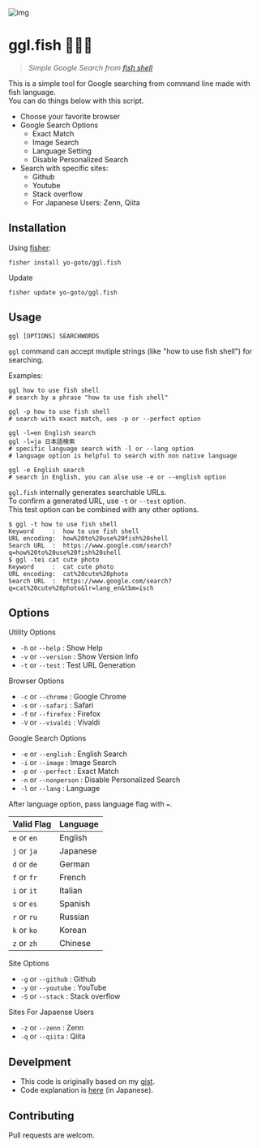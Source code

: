 ![img](https://user-images.githubusercontent.com/50942816/150674827-a3f2a0bb-81c4-4289-a01c-f59cac5dffab.png)

# ggl.fish 🏄🏻‍♂️

> *Simple Google Search from [fish shell](https://fishshell.com)*


This is a simple tool for Google searching from command line made with fish language.   
You can do things below with this script.  

- Choose your favorite browser
- Google Search Options
    - Exact Match
    - Image Search
    - Language Setting
    - Disable Personalized Search
- Search with specific sites:
    - Github
    - Youtube
    - Stack overflow
    - For Japanese Users: Zenn, Qiita

## Installation

Using [fisher](https://github.com/jorgebucaran/fisher):

```console
fisher install yo-goto/ggl.fish
```

Update

```console
fisher update yo-goto/ggl.fish
```

## Usage

```console
ggl [OPTIONS] SEARCHWORDS
```

`ggl` command can accept mutiple strings (like "how to use fish shell") for searching.  

Examples:  

```shell
ggl how to use fish shell
# search by a phrase "how to use fish shell"

ggl -p how to use fish shell
# search with exact match, ues -p or --perfect option

ggl -l=en English search
ggl -l=ja 日本語検索
# specific language search with -l or --lang option 
# language option is helpful to search with non native language

ggl -e English search
# search in English, you can alse use -e or --english option
```

`ggl.fish` internally generates searchable URLs.  
To confirm a generated URL, use `-t` or `--test` option.  
This test option can be combined with any other options.  

```console
$ ggl -t how to use fish shell
Keyword     :  how to use fish shell
URL encoding:  how%20to%20use%20fish%20shell
Search URL  :  https://www.google.com/search?q=how%20to%20use%20fish%20shell
$ ggl -tei cat cute photo
Keyword     :  cat cute photo
URL encoding:  cat%20cute%20photo
Search URL  :  https://www.google.com/search?q=cat%20cute%20photo&lr=lang_en&tbm=isch
```

## Options

Utility Options
- `-h` or `--help`      : Show Help
- `-v` or `--version`   : Show Version Info
- `-t` or `--test`      : Test URL Generation

Browser Options
- `-c` or `--chrome`    : Google Chrome
- `-s` or `--safari`    : Safari
- `-f` or `--firefox`   : Firefox
- `-V` or `--vivaldi`   : Vivaldi

Google Search Options
- `-e` or `--english`   : English Search
- `-i` or `--image`     : Image Search
- `-p` or `--perfect`   : Exact Match
- `-n` or `--nonperson` : Disable Personalized Search
- `-l` or `--lang`      : Language

After language option, pass language flag with `=`.

Valid Flag | Language
--|--
`e` or `en` | English
`j` or `ja` | Japanese
`d` or `de` | German
`f` or `fr` | French
`i` or `it` | Italian
`s` or `es` | Spanish
`r` or `ru` | Russian
`k` or `ko` | Korean
`z` or `zh` | Chinese

Site Options
- `-g` or `--github`    : Github
- `-y` or `--youtube`   : YouTube
- `-S` or `--stack`     : Stack overflow

Sites For Japaense Users
- `-z` or `--zenn`      : Zenn
- `-q` or `--qiita`     : Qiita


## Develpment

- This code is originally based on my [gist](https://gist.github.com/yo-goto/7acfa712006488466d73ff42b9d952cc).
- Code explanation is [here](https://zenn.dev/estra/articles/google-search-from-fish-shell) (in Japanese).

## Contributing

Pull requests are welcom. 


